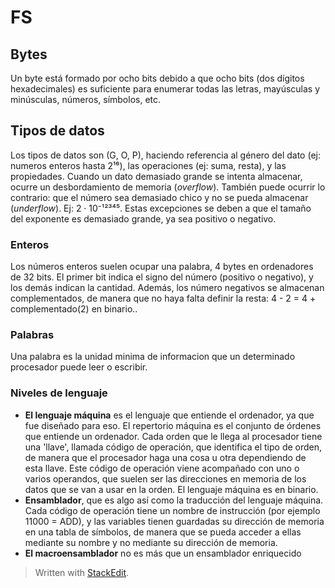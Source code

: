 # FS

## Bytes
Un byte está formado por ocho bits debido a que ocho bits (dos dígitos hexadecimales) es suficiente para enumerar todas las letras, mayúsculas y minúsculas, números, símbolos, etc.

## Tipos de datos
Los tipos de datos son (G, O, P), haciendo referencia al género del dato (ej: numeros enteros hasta 2¹⁶), las operaciones (ej: suma, resta), y las propiedades. Cuando un dato demasiado grande se intenta almacenar, ocurre un desbordamiento de memoria (*overflow*). También puede ocurrir lo contrario: que el número sea demasiado chico y no se pueda almacenar (*underflow*). Ej: 2 · 10⁻¹²³⁴⁵.
Estas excepciones se deben a que el tamaño del exponente es demasiado grande, ya sea positivo o negativo.

### Enteros
Los números enteros suelen ocupar una palabra, 4 bytes en ordenadores de 32 bits. El primer bit indica el signo del número (positivo o negativo), y los demás indican la cantidad. Además, los número negativos se almacenan complementados, de manera que no haya falta definir la resta: 4 - 2 = 4 + complementado(2) en binario..
### Palabras
Una palabra es la unidad minima de informacion que un determinado procesador puede leer o escribir.
### Niveles de lenguaje
- **El lenguaje máquina** es el lenguaje que entiende el ordenador, ya que fue diseñado para eso. El repertorio máquina es el conjunto de órdenes que entiende un ordenador. Cada orden que le llega al procesador tiene una 'llave', llamada código de operación, que identifica el tipo de orden, de manera que el procesador haga una cosa u otra dependiendo de esta llave. Este código de operación viene acompañado con uno o varios operandos, que suelen ser las direcciones en memoria de los datos que se van a usar en la orden. El lenguaje máquina es en binario. 
- **Ensamblador**, que es algo así como la traducción del lenguaje máquina. Cada código de operación tiene un nombre de instrucción (por ejemplo 11000 = ADD), y las variables tienen guardadas su dirección de memoria en una tabla de símbolos, de manera que se pueda acceder a ellas mediante su nombre y no mediante su dirección de memoria.
- **El macroensamblador** no es más que un ensamblador enriquecido


> Written with [StackEdit](https://stackedit.io/).
<!--stackedit_data:
eyJoaXN0b3J5IjpbLTM5OTgyMTIwLDEwODcwNjE5OTMsMTUwNz
c1OTE5NV19
-->